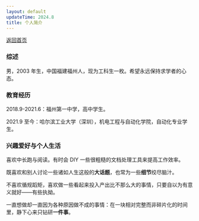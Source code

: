 ```yaml
---
layout: default
updateTime: 2024.8
title: 个人简介
---
```


[返回首页](./)   

### 综述

男，2003 年生，中国福建福州人，现为工科生一枚。希望永远保持求学者的心态。

###  教育经历

2018.9-2021.6：福州第一中学，高中学生。

2021.9 至今：哈尔滨工业大学（深圳），机电工程与自动化学院，自动化专业学生。

### 兴趣爱好与个人生活

喜欢中长跑与阅读。有时会 DIY 一些很粗糙的文档处理工具来提高工作效率。

既喜欢和别人讨论一些诸如人生这般的**大话题**，也常为一些**细节**绞尽脑汁。

不喜欢循规蹈矩，喜欢做一些看起来投入产出比不那么大的事情，只要自以为有意义就好——有些执拗。

一直想做却一直因为各种原因做不成的事情：在一块相对完整而非碎片化的时间里，静下心来只钻研**一件事**。
